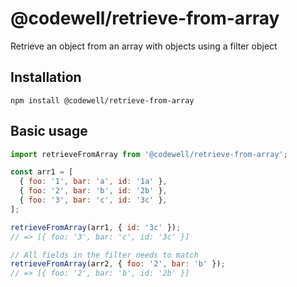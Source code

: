 # @codewell/retrieve-from-array
Retrieve an object from an array with objects using a filter object

## Installation
```
npm install @codewell/retrieve-from-array
```

## Basic usage
```JavaScript
import retrieveFromArray from '@codewell/retrieve-from-array';

const arr1 = [
  { foo: '1', bar: 'a', id: '1a' }, 
  { foo: '2', bar: 'b', id: '2b' }, 
  { foo: '3', bar: 'c', id: '3c' },
];

retrieveFromArray(arr1, { id: '3c' }); 
// => [{ foo: '3', bar: 'c', id: '3c' }]

// All fields in the filter needs to match
retrieveFromArray(arr2, { foo: '2', bar: 'b' }); 
// => [{ foo: '2', bar: 'b', id: '2b' }]
```


